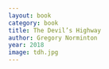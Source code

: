 ```yaml
---
layout: book
category: book
title: The Devil’s Highway
author: Gregory Norminton
year: 2018
image: tdh.jpg
---
```

